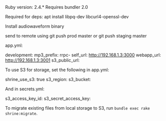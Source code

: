 Ruby version: 2.4.*
Requires bundler 2.0

Required for deps:
apt install libpq-dev libcurl4-openssl-dev

Install audiowaveform binary

send to remote using git push prod master or git push staging master


app.yml:

development:
  mp3_prefix: rrpc-
  self_url: http://192.168.1.3:3000
  webapp_url: http://192.168.1.3:3001
  s3_public_url: 



To use S3 for storage, set the following in app.yml:

  shrine_use_s3: true
  s3_region:
  s3_bucket:

And in secrets.yml:

  s3_access_key_id:
  s3_secret_access_key:

To migrate existing files from local storage to S3, run `bundle exec rake shrine:migrate`.
